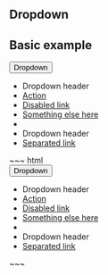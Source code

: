 ## Dropdown

<div class="example">
  <h2 id="dropdown-example">Basic example</h2>
  <div class="bs-example bs-sheet" data-example-id="dropdown-example">
    <div class="dropdown">
      <button class="btn btn-default dropdown-toggle" type="button"
              id="dropdownMenu1" data-toggle="dropdown"
              aria-haspopup="true" aria-expanded="true">
        Dropdown
        <span class="caret"></span>
      </button>
      <ul class="dropdown-menu" aria-labelledby="dropdownMenu1">
        <li class="dropdown-header">Dropdown header</li>
        <li><a href="#">Action</a></li>
        <li class="disabled"><a href="#">Disabled link</a></li>
        <li><a href="#">Something else here</a></li>
        <li role="separator" class="divider"> </li>
        <li class="dropdown-header">Dropdown header</li>
        <li><a href="#">Separated link</a></li>
      </ul>
    </div>
  </div>
</div>
~~~ html
<div class="dropdown">
  <button class="btn btn-default dropdown-toggle" type="button"
          id="dropdownMenu1" data-toggle="dropdown"
          aria-haspopup="true" aria-expanded="true">
    Dropdown
    <span class="caret"></span>
  </button>
  <ul class="dropdown-menu" aria-labelledby="dropdownMenu1">
    <li class="dropdown-header">Dropdown header</li>
    <li><a href="#">Action</a></li>
    <li class="disabled"><a href="#">Disabled link</a></li>
    <li><a href="#">Something else here</a></li>
    <li role="separator" class="divider"> </li>
    <li class="dropdown-header">Dropdown header</li>
    <li><a href="#">Separated link</a></li>
  </ul>
</div>
~~~
